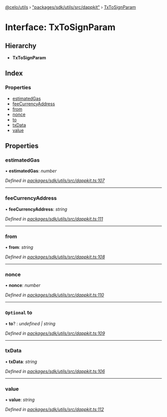 [@celo/utils](../README.md) › ["packages/sdk/utils/src/dappkit"](../modules/_packages_sdk_utils_src_dappkit_.md) › [TxToSignParam](_packages_sdk_utils_src_dappkit_.txtosignparam.md)

# Interface: TxToSignParam

## Hierarchy

* **TxToSignParam**

## Index

### Properties

* [estimatedGas](_packages_sdk_utils_src_dappkit_.txtosignparam.md#estimatedgas)
* [feeCurrencyAddress](_packages_sdk_utils_src_dappkit_.txtosignparam.md#feecurrencyaddress)
* [from](_packages_sdk_utils_src_dappkit_.txtosignparam.md#from)
* [nonce](_packages_sdk_utils_src_dappkit_.txtosignparam.md#nonce)
* [to](_packages_sdk_utils_src_dappkit_.txtosignparam.md#optional-to)
* [txData](_packages_sdk_utils_src_dappkit_.txtosignparam.md#txdata)
* [value](_packages_sdk_utils_src_dappkit_.txtosignparam.md#value)

## Properties

###  estimatedGas

• **estimatedGas**: *number*

*Defined in [packages/sdk/utils/src/dappkit.ts:107](https://github.com/celo-org/celo-monorepo/blob/master/packages/sdk/utils/src/dappkit.ts#L107)*

___

###  feeCurrencyAddress

• **feeCurrencyAddress**: *string*

*Defined in [packages/sdk/utils/src/dappkit.ts:111](https://github.com/celo-org/celo-monorepo/blob/master/packages/sdk/utils/src/dappkit.ts#L111)*

___

###  from

• **from**: *string*

*Defined in [packages/sdk/utils/src/dappkit.ts:108](https://github.com/celo-org/celo-monorepo/blob/master/packages/sdk/utils/src/dappkit.ts#L108)*

___

###  nonce

• **nonce**: *number*

*Defined in [packages/sdk/utils/src/dappkit.ts:110](https://github.com/celo-org/celo-monorepo/blob/master/packages/sdk/utils/src/dappkit.ts#L110)*

___

### `Optional` to

• **to**? : *undefined | string*

*Defined in [packages/sdk/utils/src/dappkit.ts:109](https://github.com/celo-org/celo-monorepo/blob/master/packages/sdk/utils/src/dappkit.ts#L109)*

___

###  txData

• **txData**: *string*

*Defined in [packages/sdk/utils/src/dappkit.ts:106](https://github.com/celo-org/celo-monorepo/blob/master/packages/sdk/utils/src/dappkit.ts#L106)*

___

###  value

• **value**: *string*

*Defined in [packages/sdk/utils/src/dappkit.ts:112](https://github.com/celo-org/celo-monorepo/blob/master/packages/sdk/utils/src/dappkit.ts#L112)*
